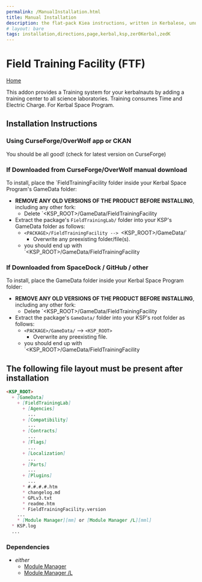 ```yaml
---
permalink: /ManualInstallation.html
title: Manual Installation
description: the flat-pack Kiea instructions, written in Kerbalese, unusally present
# layout: bare
tags: installation,directions,page,kerbal,ksp,zer0Kerbal,zedK
---
```


<!-- ManualInstallation.md v1.1.7.0
Field Training Facility (FTF)
created: 01 Oct 2019
updated: 18 Apr 2022 -->

<!-- based upon work by Lisias -->

# Field Training Facility (FTF)

[Home](./index.md)

This addon provides a Training system for your kerbalnauts by adding a training center to all science laboratories. Training consumes Time and Electric Charge. For Kerbal Space Program.

## Installation Instructions

### Using CurseForge/OverWolf app or CKAN

You should be all good! (check for latest version on CurseForge)

### If Downloaded from CurseForge/OverWolf manual download

To install, place the `FieldTrainingFacility folder inside your Kerbal Space Program's GameData folder:

* **REMOVE ANY OLD VERSIONS OF THE PRODUCT BEFORE INSTALLING**, including any other fork:
  * Delete `<KSP_ROOT>/GameData/FieldTrainingFacility
* Extract the package's `FieldTrainingLab/` folder into your KSP's GameData folder as follows:
  * `<PACKAGE>/FieldTrainingFacility --> `<KSP_ROOT>/GameData/`
    * Overwrite any preexisting folder/file(s).
  * you should end up with `<KSP_ROOT>/GameData/FieldTrainingFacility

### If Downloaded from SpaceDock / GitHub / other

To install, place the GameData folder inside your Kerbal Space Program folder:

* **REMOVE ANY OLD VERSIONS OF THE PRODUCT BEFORE INSTALLING**, including any other fork:
  * Delete `<KSP_ROOT>/GameData/FieldTrainingFacility
* Extract the package's `GameData/` folder into your KSP's root folder as follows:
  * `<PACKAGE>/GameData/` --> `<KSP_ROOT>`
    * Overwrite any preexisting file.
  * you should end up with `<KSP_ROOT>/GameData/FieldTrainingFacility

## The following file layout must be present after installation

```markdown
<KSP_ROOT>
  + [GameData]
    + [FieldTrainingLab]
      + [Agencies]
        ...
      + [Compatibility]
        ...
      + [Contracts]
        ...
      + [Flags]
        ...
      + [Localization]
        ...
      + [Parts]
        ...
      + [Plugins]
        ...
      * #.#.#.#.htm
      * changelog.md
      * GPLv3.txt
      * readme.htm
      * FieldTrainingFacility.version
    ...
    * [Module Manager][mm] or [Module Manager /L][mml]
  * KSP.log
  ...
```

### Dependencies

* *either*
  * [Module Manager][mm]
  * [Module Manager /L][mml]

[mm]: https://forum.kerbalspaceprogram.com/index.php?/topic/50533-*/ "Module Manager"
[mml]: https://github.com/net-lisias-ksp/ModuleManager "Module Manager /L"
